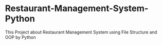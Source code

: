 # Restaurant-Management-System-Python
This Project about Restaurant Management System using File Structure and OOP by Python
